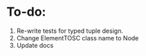 # To-do:

1. Re-write tests for typed tuple design.
2. Change ElementTOSC class name to Node
3. Update docs